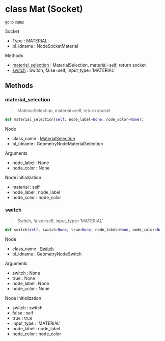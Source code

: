 # class Mat (Socket)

<sub>go to [index](/docs/index.md)</sub>

Socket
 - Type : MATERIAL
 - bl_idname : NodeSocketMaterial

Methods
 - [material_selection](#material_selection) : MaterialSelection, material=self, return socket
 - [switch](#switch) : Switch, false=self, input_type='MATERIAL'

## Methods

### material_selection

> MaterialSelection, material=self, return socket

``` python
def material_selection(self, node_label=None, node_color=None):
```
Node
 - class_name : [MaterialSelection](/docs/classes/MaterialSelection.md)
 - bl_idname : GeometryNodeMaterialSelection

Arguments
 - node_label : None
 - node_color : None

Node initialization
 - material : self
 - node_label : node_label
 - node_color : node_color

### switch

> Switch, false=self, input_type='MATERIAL'

``` python
def switch(self, switch=None, true=None, node_label=None, node_color=None):
```
Node
 - class_name : [Switch](/docs/classes/Switch.md)
 - bl_idname : GeometryNodeSwitch

Arguments
 - switch : None
 - true : None
 - node_label : None
 - node_color : None

Node initialization
 - switch : switch
 - false : self
 - true : true
 - input_type : 'MATERIAL'
 - node_label : node_label
 - node_color : node_color
